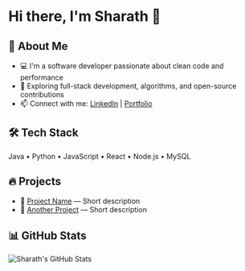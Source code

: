 # Hi there, I'm Sharath 👋

## 🚀 About Me
- 💻 I'm a software developer passionate about clean code and performance
- 🧠 Exploring full-stack development, algorithms, and open-source contributions
- 📫 Connect with me: [LinkedIn](https://linkedin.com/in/yourname) | [Portfolio](https://yourwebsite.com)

## 🛠 Tech Stack
Java • Python • JavaScript • React • Node.js • MySQL

## 🔥 Projects
- 🔗 [Project Name](https://github.com/yourrepo) — Short description
- 🔗 [Another Project](https://github.com/yourrepo) — Short description

## 📊 GitHub Stats
![Sharath's GitHub Stats](https://github-readme-stats.vercel.app/api?username=sherindas&show_icons=true&theme=radical)
